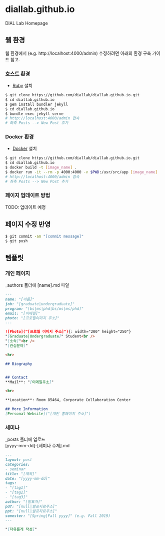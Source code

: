 # diallab.github.io
DIAL Lab Homepage

## 웹 환경

웹 환경에서 (e.g. http://localhost:4000/admin) 수정하려면 아래의 환경 구축 가이드 참고.

### 호스트 환경

* [Ruby](https://www.ruby-lang.org/ko/) 설치

```bash
$ git clone https://github.com/diallab/diallab.github.io.git
$ cd diallab.github.io
$ gem install bundler jekyll
$ cd diallab.github.io
$ bundle exec jekyll serve
# http://localhost:4000/admin 접속
# 좌측 Posts --> New Post 추가
```

### Docker 환경

* [Docker](https://docs.docker.com/get-docker/) 설치

```bash
$ git clone https://github.com/diallab/diallab.github.io.git
$ cd diallab.github.io
$ docker build -t [image_name] .
$ docker run -it --rm -p 4000:4000 -v $PWD:/usr/src/app [image_name]
# http://localhost:4000/admin 접속
# 좌측 Posts --> New Post 추가
```

### 페이지 업데이트 방법

TODO: 업데이트 예정

## 페이지 수정 반영

```bash
$ git commit -am "[commit message]"
$ git push
```

## 템플릿

### 개인 페이지

_authors 폴더에 [name].md 파일

```md
---
name: "[이름]"
job: "[graduate|undergraduate]"
program: "[bs|ms|phd|bs/ms|ms/phd]"
email: "[이메일]"
photo: "[프로필이미지 주소]"
---

![Photo]("[프로필 이미지 주소]"){: width="200" height="250"}
"[Graduate|Undergraduate]" Student<br />
"[소속]"<br />
"[관심분야]"

<hr>

## Biography


## Contact
**Mail**: "[이메일주소]"

<br>

**Location**: Room 85464, Corporate Collaboration Center

## More Information
[Personal Website]("[개인 홈페이지 주소]")

```

### 세미나

_posts 폴더에 업로드 <br />
[yyyy-mm-dd]-[세미나 주제].md

```md
---
layout: post
categories:
- seminar
title: "[제목]"
date: "[yyyy-mm-dd]"
tags:
- "[tag1]"
- "[tag2]"
- "[tag3]"
author: "[발표자]"
pdf: "[null|발표자료주소]"
ppt: "[null|발표자료주소]"
semester: "[Spring|Fall yyyy]" (e.g. Fall 2019)
---

"[자유롭게 작성]"

```
